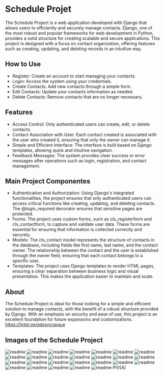 # Schedule Projet

The Schedule Project is a web application developed with Django that allows users to efficiently and securely manage contacts. Django, one of the most robust and popular frameworks for web development in Python, provides a solid structure for creating scalable and secure applications. This project is designed with a focus on contact organization, offering features such as creating, updating, and deleting records in an intuitive way.

## How to Use

- Register: Create an account to start managing your contacts.
- Login: Access the system using your credentials.
- Create Contacts: Add new contacts through a simple form.
- Edit Contacts: Update your contacts information as needed.
- Delete Contacts: Remove contacts that are no longer necessary.

## Features

- Access Control: Only authenticated users can create, edit, or delete contacts.
- Contact Association with User: Each contact created is associated with the user who created it, ensuring that only the owner can manage it.
- Simple and Efficient Interface: The interface is built based on Django templates, allowing quick and intuitive navigation.
- Feedback Messages: The system provides clear success or error messages after operations such as login, registration, and contact management.

## Main Project Componentes

- Authentication and Authorization: Using Django's integrated functionalities, the project ensures that only authenticated users can access critical functions like creating, updating, and deleting contacts. The @login_required decorator ensures that sensitive pages are protected.
- Forms: The project uses custom forms, such as cls_registerform and cls_contactform, to capture and validate user data. These forms are essential for ensuring that information is collected correctly and securely.
- Models: The cls_contact model represents the structure of contacts in the database, including fields like first name, last name, and the contact owner. The relationship between the contact and the user is established through the owner field, ensuring that each contact belongs to a specific user.
- Templates: The project uses Django templates to render HTML pages, ensuring a clear separation between business logic and visual presentation. This makes the application easier to maintain and scale.

## About

The Schedule Project is ideal for those looking for a simple and efficient solution to manage contacts, with the benefit of a robust structure provided by Django. With an emphasis on security and ease of use, this project is an excellent foundation for future expansions and customizations.
https://linktr.ee/edsoncopque

## Images of the Schedule Project
![readme](https://github.com/ecopque/schedule_project/blob/main/prints/Screenshot%20from%202024-08-19%2010-23-48.png)
![readme](https://github.com/ecopque/schedule_project/blob/main/prints/Screenshot%20from%202024-08-19%2010-41-37.png)
![readme](https://github.com/ecopque/schedule_project/blob/main/prints/Screenshot%20from%202024-07-10%2011-02-56.png)
![readme](https://github.com/ecopque/schedule_project/blob/main/prints/Screenshot%20from%202024-07-25%2010-48-57.png)
![readme](https://github.com/ecopque/schedule_project/blob/main/prints/Screenshot%20from%202024-07-19%2011-29-21.png)
![readme](https://github.com/ecopque/schedule_project/blob/main/prints/Screenshot%20from%202024-07-19%2011-29-13.png)
![readme](https://github.com/ecopque/schedule_project/blob/main/prints/Screenshot%20from%202024-07-17%2016-21-51.png)
![readme](https://github.com/ecopque/schedule_project/blob/main/prints/Screenshot%20from%202024-07-11%2017-06-59.png)
![readme](https://github.com/ecopque/schedule_project/blob/main/prints/Screenshot%20from%202024-07-11%2017-05-12.png)
![readme](https://github.com/ecopque/schedule_project/blob/main/prints/Screenshot%20from%202024-07-10%2011-16-49.png)
![readme](https://github.com/ecopque/schedule_project/blob/main/prints/Screenshot%20from%202024-08-18%2019-35-53.png)
![readme](https://github.com/ecopque/schedule_project/blob/main/prints/Screenshot%20from%202024-08-18%2019-35-41.png)
![readme](https://github.com/ecopque/schedule_project/blob/main/prints/Screenshot%20from%202024-08-18%2017-13-50.png)
![readme](https://github.com/ecopque/schedule_project/blob/main/prints/Screenshot%20from%202024-08-15%2020-26-37.png)
![readme](https://github.com/ecopque/schedule_project/blob/main/prints/Screenshot%20from%202024-08-15%2015-51-13.png)
![readme](https://github.com/ecopque/schedule_project/blob/main/prints/Screenshot%20from%202024-08-15%2005-29-31.png)
![readme](https://github.com/ecopque/schedule_project/blob/main/prints/Screenshot%20from%202024-08-15%2005-14-17.png)
![readme](https://github.com/ecopque/schedule_project/blob/main/prints/Screenshot%20from%202024-08-15%2005-14-08.png)
![readme](https://github.com/ecopque/schedule_project/blob/main/prints/Screenshot%20from%202024-08-15%2005-13-56.png)
![readme](https://github.com/ecopque/schedule_project/blob/main/prints/Screenshot%20from%202024-08-14%2009-52-50.png)
![readme](https://github.com/ecopque/schedule_project/blob/main/prints/Screenshot%20from%202024-08-12%2014-49-00.png)
![readme](https://github.com/ecopque/schedule_project/blob/main/prints/Screenshot%20from%202024-08-10%2015-04-59.png)
![readme](https://github.com/ecopque/schedule_project/blob/main/prints/Screenshot%20from%202024-08-09%2014-57-31.png)
![readme](https://github.com/ecopque/schedule_project/blob/main/prints/Screenshot%20from%202024-08-06%2011-30-41.png)
![readme](https://github.com/ecopque/schedule_project/blob/main/prints/Screenshot%20from%202024-08-06%2011-29-07.png)
![readme](https://github.com/ecopque/schedule_project/blob/main/prints/Screenshot%20from%202024-08-02%2011-36-22.png)
PIV[A]